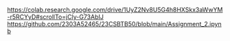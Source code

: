 https://colab.research.google.com/drive/1UyZ2Nv8U5G4h8HXSkx3aWwYM-r5RCYyD#scrollTo=jCly-G73AbIJ
https://github.com/2303A52465/23CSBTB50/blob/main/Assignment_2.ipynb
